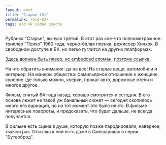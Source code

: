 ```yaml
---
layout: post
title: "Старье (3)"
permalink: /old-03/
tags: old vk video psycho
---
```


Рубрика "Старье", выпуск третий. В этот раз кое-что полнометражное: триллер
"Психо" 1960 года, черно-белая пленка, режиссер Хичхок. В свободном доступе в
ВК, но легко гуглится на других платформах.

[Здесь должен быть плеер, но embedded сломан, поэтому
ссылка.](https://vk.com/video-39165340_456247951)

На что обратить внимание: да на все! На старые вещи, автомобили и интерьер. На
манеры общества: фамильярное отношение к женщине, курение где только можно,
клерки, прокат авто, дорожные отели и многое другое.

Фильм, снятый 64 года назад, хорошо смотрится и сегодня. В его основе лежит не
такой уж банальный сюжет — сегодня скопилось много его вариаций, но на тот
момент это было нечто. В фильме интересные повороты, и предсказать, что будет
дальше, не всегда получается.

В фильме есть сцена в душе, которую позже пародировали, наверное, тысячи
раз. Отсылка к ней есть даже в Смешариках в серии "Бутерброд".
